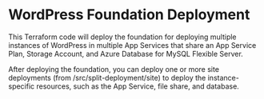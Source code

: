 # WordPress Foundation Deployment

This Terraform code will deploy the foundation for deploying multiple instances of WordPress in multiple App Services that share an App Service Plan, Storage Account, and Azure Database for MySQL Flexible Server.

After deploying the foundation, you can deploy one or more site deployments (from /src/split-deployment/site) to deploy the instance-specific resources, such as the App Service, file share, and database.
